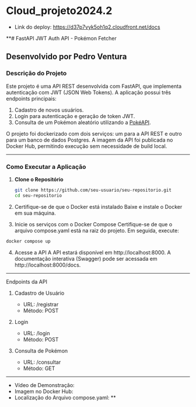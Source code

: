 # Cloud_projeto2024.2

- Link do deploy: https://d37p7vyk5oh1q2.cloudfront.net/docs

**# FastAPI JWT Auth API - Pokémon Fetcher

## Desenvolvido por Pedro Ventura

### Descrição do Projeto
Este projeto é uma API REST desenvolvida com FastAPI, que implementa autenticação com JWT (JSON Web Tokens). A aplicação possui três endpoints principais:

1. Cadastro de novos usuários.
2. Login para autenticação e geração de token JWT.
3. Consulta de um Pokémon aleatório utilizando a [PokéAPI](https://pokeapi.co/).

O projeto foi dockerizado com dois serviços: um para a API REST e outro para um banco de dados Postgres. A imagem da API foi publicada no Docker Hub, permitindo execução sem necessidade de build local.

---

### Como Executar a Aplicação

1. **Clone o Repositório**  
   ```bash
   git clone https://github.com/seu-usuario/seu-repositorio.git
   cd seu-repositorio
   ```

2.	Certifique-se de que o Docker está instalado
  Baixe e instale o Docker em sua máquina.
	
3.	Inicie os serviços com o Docker Compose
  Certifique-se de que o arquivo compose.yaml está na raiz do projeto. Em seguida, execute:

  ```bash
  docker compose up
  ```

4.	Acesse a API
  A API estará disponível em http://localhost:8000. A documentação interativa (Swagger) pode ser acessada em http://localhost:8000/docs.

---

Endpoints da API

1. Cadastro de Usuário

	- URL: /registrar
	- Método: POST

2. Login

	- URL: /login
	- Método: POST

3. Consulta de Pokémon

	- URL: /consultar
	- Método: GET

---

- Vídeo de Demonstração: 
- Imagem no Docker Hub:
- Localização do Arquivo compose.yaml: 
**
